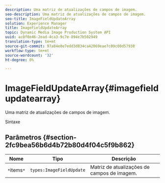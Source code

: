 ```yaml
---
description: Uma matriz de atualizações de campos de imagem.
seo-description: Uma matriz de atualizações de campos de imagem.
seo-title: ImageFieldUpdateArray
solution: Experience Manager
title: ImageFieldUpdateArray
topic: Dynamic Media Image Production System API
uuid: ac0f0e46-2ead-4ca3-9c7e-894e7b502949
translation-type: tm+mt
source-git-commit: 97a84e8e7edd3d834ca42069eae7c09c00d57938
workflow-type: tm+mt
source-wordcount: '32'
ht-degree: 0%

---
```



# ImageFieldUpdateArray{#imagefieldupdatearray}

Uma matriz de atualizações de campos de imagem.

Sintaxe

## Parâmetros {#section-2fc9bea56b6d4b72b80d4f04c5f9b862}

| Nome | Tipo | Descrição |
|---|---|---|
| `*`items`*` | `types:ImageFieldUpdate` | Matriz de atualizações de campos de imagem. |

